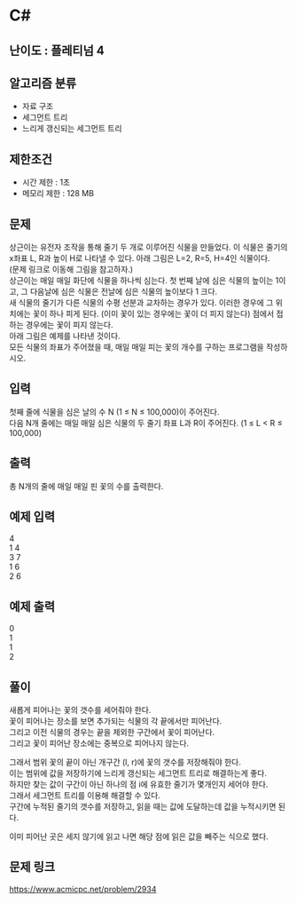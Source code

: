# C#

## 난이도 : 플레티넘 4

## 알고리즘 분류
  - 자료 구조
  - 세그먼트 트리
  - 느리게 갱신되는 세그먼트 트리

## 제한조건
  - 시간 제한 : 1초
  - 메모리 제한 : 128 MB

## 문제
상근이는 유전자 조작을 통해 줄기 두 개로 이루어진 식물을 만들었다. 이 식물은 줄기의 x좌표 L, R과 높이 H로 나타낼 수 있다. 아래 그림은 L=2, R=5, H=4인 식물이다.<br/>
(문제 링크로 이동해 그림을 참고하자.)<br/>
상근이는 매일 매일 화단에 식물을 하나씩 심는다. 첫 번째 날에 심은 식물의 높이는 1이고, 그 다음날에 심은 식물은 전날에 심은 식물의 높이보다 1 크다.<br/>
새 식물의 줄기가 다른 식물의 수평 선분과 교차하는 경우가 있다. 이러한 경우에 그 위치에는 꽃이 하나 피게 된다. (이미 꽃이 있는 경우에는 꽃이 더 피지 않는다) 점에서 접하는 경우에는 꽃이 피지 않는다.<br/>
아래 그림은 예제를 나타낸 것이다.<br/>
모든 식물의 좌표가 주어졌을 때, 매일 매일 피는 꽃의 개수를 구하는 프로그램을 작성하시오.<br/>



## 입력
첫째 줄에 식물을 심은 날의 수 N (1 ≤ N ≤ 100,000)이 주어진다.<br/>
다음 N개 줄에는 매일 매일 심은 식물의 두 줄기 좌표 L과 R이 주어진다. (1 ≤ L < R ≤ 100,000)<br/>


## 출력
총 N개의 줄에 매일 매일 핀 꽃의 수를 출력한다.<br/>


## 예제 입력
4<br/>
1 4<br/>
3 7<br/>
1 6<br/>
2 6<br/>


## 예제 출력
0<br/>
1<br/>
1<br/>
2<br/>


## 풀이
새롭게 피어나는 꽃의 갯수를 세어줘야 한다.<br/>
꽃이 피어나는 장소를 보면 추가되는 식물의 각 끝에서만 피어난다.<br/>
그리고 이전 식물의 경우는 끝을 제외한 구간에서 꽃이 피어난다.<br/>
그리고 꽃이 피어난 장소에는 중복으로 피어나지 않는다.<br/>


그래서 범위 꽃의 끝이 아닌 개구간 (l, r)에 꽃의 갯수를 저장해줘야 한다.<br/>
이는 범위에 값을 저장하기에 느리게 갱신되는 세그먼트 트리로 해결하는게 좋다.<br/>
하지만 찾는 값이 구간이 아닌 하나의 점 i에 유효한 줄기가 몇개인지 세어야 한다.<br/>
그래서 세그먼트 트리를 이용해 해결할 수 있다.<br/>
구간에 누적된 줄기의 갯수를 저장하고, 읽을 때는 값에 도달하는데 값을 누적시키면 된다.<br/>


이미 피어난 곳은 세지 않기에 읽고 나면 해당 점에 읽은 값을 빼주는 식으로 했다.<br/>


## 문제 링크
https://www.acmicpc.net/problem/2934